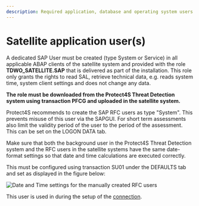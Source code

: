 ```yaml
---
description: Required application, database and operating system users
---
```


# Satellite application user(s)

A dedicated SAP User must be created (type System or Service) in all applicable ABAP clients of the satellite system and provided with the role **TDWO\_SATELLITE.SAP** that is delivered as part of the installation. This role only grants the rights to read SAL, retrieve technical data, e.g. reads system time, system client settings and does not change any data.

**The role must be downloaded from the Protect4S Threat Detection system using transaction PFCG and uploaded in the satellite system.**

Protect4S recommends to create the SAP RFC users as type "System". This prevents misuse of this user via the SAPGUI. For short term assessments also limit the validity period of the user to the period of the assessment. This can be set on the LOGON DATA tab.

Make sure that both the background user in the Protect4S Threat Detection system and the RFC users in the satellite systems have the same date-format settings so that date and time calculations are executed correctly.

This must be configured using transaction SU01 under the DEFAULTS tab and set as displayed in the figure below:&#x20;

![Date and Time settings for the manually created RFC users](https://files.gitbook.com/v0/b/gitbook-legacy-files/o/assets%2F-Mee93KW0BtSWNWC0nS9%2F-MhIoDN1X2VnVwIeuzgJ%2F-MhIqhinNsb\_\_LCZuNle%2Fimage.png?alt=media\&token=54fb1975-7e71-486a-8e33-aba4a1b44bb5)

This user is used in during the setup of the [connection](../creating-a-system/setting-up-connections.md).
